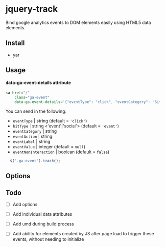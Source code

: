 # jquery-track

Bind google analytics events to DOM elements easily using HTML5 data elements.

## Install

- yar

## Usage

#### data-ga-event-details attribute

```html
<a href="/"
    class="ga-event"
    data-ga-event-details='{"eventType": "click", "eventCategory": "Site Navigation", "eventAction": "click", "eventLabel": "Home"}'>Home</a>
```

You can send in the following:

  - `eventType` | string (default = `'click'`)
  - `hitType` | string <'event'|'social'> (default = `'event'`)
  - `eventCategory` | string
  - `eventAction` | string
  - `eventLabel` | string
  - `eventValue` | integer (default = `null`)
  - `eventNonInteraction` | boolean (default = `false`)

```js
  $('.ga-event').track();
```

Options
-------

Todo
----

- [ ] Add options
- [ ] Add individual data attributes
- [ ] Add umd during build process
- [ ] Add ability for elements created by JS after page load to trigger these events, without needing to initialize

